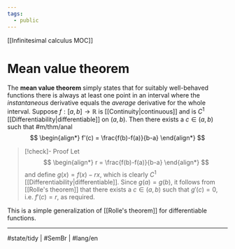 ```yaml
---
tags:
  - public
---
```

[[Infinitesimal calculus MOC]]
# Mean value theorem
The **mean value theorem** simply states that for suitably well-behaved functions there is always at least one point in an interval where the _instantaneous_ derivative equals the _average_ derivative for the whole interval.
Suppose $f : [a,b] \to \mathbb{R}$ is [[Continuity|continuous]] and is $C^1$ [[Differentiability|differentiable]] on $(a,b)$.
Then there exists a $c \in (a,b)$ such that #m/thm/anal 
$$
\begin{align*}
f'(c) = \frac{f(b)-f(a)}{b-a}
\end{align*}
$$

> [!check]- Proof
> Let
> $$
> \begin{align*}
> r = \frac{f(b)-f(a)}{b-a}
> \end{align*}
> $$
> and define $g(x) = f(x) - rx$, which is clearly $C^1$ [[Differentiability|differentiable]].
> Since $g(a)=g(b)$, it follows from [[Rolle's theorem]] that there exists a $c \in (a,b)$ such that $g'(c) = 0$, i.e. $f'(c) = r$, as required. <span class="QED"/>

This is a simple generalization of [[Rolle's theorem]] for differentiable functions.

---
#state/tidy | #SemBr | #lang/en
